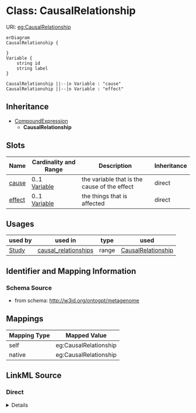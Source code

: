 

# Class: CausalRelationship



URI: [eg:CausalRelationship](http://w3id.org/ontogpt/environmental-metagenome/CausalRelationship)



```mermaid
erDiagram
CausalRelationship {

}
Variable {
    string id  
    string label  
}

CausalRelationship ||--|o Variable : "cause"
CausalRelationship ||--|o Variable : "effect"

```




## Inheritance
* [CompoundExpression](CompoundExpression.md)
    * **CausalRelationship**



## Slots

| Name | Cardinality and Range | Description | Inheritance |
| ---  | --- | --- | --- |
| [cause](cause.md) | 0..1 <br/> [Variable](Variable.md) | the variable that is the cause of the effect | direct |
| [effect](effect.md) | 0..1 <br/> [Variable](Variable.md) | the things that is affected | direct |





## Usages

| used by | used in | type | used |
| ---  | --- | --- | --- |
| [Study](Study.md) | [causal_relationships](causal_relationships.md) | range | [CausalRelationship](CausalRelationship.md) |






## Identifier and Mapping Information







### Schema Source


* from schema: http://w3id.org/ontogpt/metagenome





## Mappings

| Mapping Type | Mapped Value |
| ---  | ---  |
| self | eg:CausalRelationship |
| native | eg:CausalRelationship |





## LinkML Source

<!-- TODO: investigate https://stackoverflow.com/questions/37606292/how-to-create-tabbed-code-blocks-in-mkdocs-or-sphinx -->

### Direct

<details>
```yaml
name: CausalRelationship
from_schema: http://w3id.org/ontogpt/metagenome
is_a: CompoundExpression
attributes:
  cause:
    name: cause
    description: the variable that is the cause of the effect
    from_schema: http://w3id.org/ontogpt/metagenome
    rank: 1000
    domain_of:
    - CausalRelationship
    range: Variable
  effect:
    name: effect
    description: the things that is affected
    from_schema: http://w3id.org/ontogpt/metagenome
    rank: 1000
    domain_of:
    - CausalRelationship
    range: Variable

```
</details>

### Induced

<details>
```yaml
name: CausalRelationship
from_schema: http://w3id.org/ontogpt/metagenome
is_a: CompoundExpression
attributes:
  cause:
    name: cause
    description: the variable that is the cause of the effect
    from_schema: http://w3id.org/ontogpt/metagenome
    rank: 1000
    alias: cause
    owner: CausalRelationship
    domain_of:
    - CausalRelationship
    range: Variable
  effect:
    name: effect
    description: the things that is affected
    from_schema: http://w3id.org/ontogpt/metagenome
    rank: 1000
    alias: effect
    owner: CausalRelationship
    domain_of:
    - CausalRelationship
    range: Variable

```
</details>
